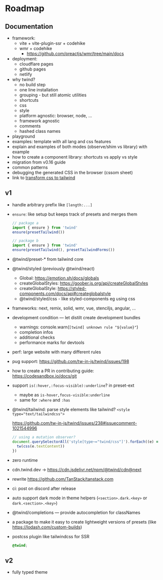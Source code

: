 # Roadmap

## Documentation

- framework:
  - vite + vite-plugin-ssr + codehike
  - wmr + codehike
    - https://github.com/preactjs/wmr/tree/main/docs
- deployment:
  - cloudflare pages
  - github pages
  - netlify
- why twind?
  - no build step
  - one line installation
  - grouping - but still atomic utilities
  - shortcuts
  - css
  - style
  - platform agnostic: browser, node, …
  - framework agnostic
  - comments
  - hashed class names
- playground
- examples: template with all lang and css features
- explain and examples of both modes (observe/shim vs library) with example
- how to create a component library: shortcuts vs apply vs style
- migration from v0.16 guide
- common patterns
- debugging the generated CSS in the browser (cssom sheet)
- link to [transform css to tailwind](https://transform.tools/css-to-tailwind)

## v1

- handle arbitrary prefix like `[length:...]`
- `ensure`: like setup but keeps track of presets and merges them

  ```js
  // package a
  import { ensure } from 'twind'
  ensure(presetTailwind())

  // package b
  import { ensure } from 'twind'
  ensure(presetTailwind(), presetTailwindForms())
  ```

- @twind/preset-\* from tailwind core
- @twind/styled (previously @twind/react)
  - Global: https://emotion.sh/docs/globals
  - createGlobalStyles: https://goober.js.org/api/createGlobalStyles
  - createGlobalStyle: https://styled-components.com/docs/api#createglobalstyle
  - @twind/styled/css - like styled-components eg using css
- frameworks: next, remix, solid, wmr, vue, stenciljs, angular, ...
- development condition — let distilt create development bundles
  - warnings: console.warn(`[twind] unknown rule "${value}"`)
  - completion infos
  - additional checks
  - performance marks for devtools
- perf: large website with many different rules
- pug support: https://github.com/tw-in-js/twind/issues/198
- how to create a PR in contributing guide: https://codesandbox.io/docs/git
- support `is(:hover,:focus-visible):underline`? in preset-ext
  - maybe as `is-hover,focus-visible:underline`
  - same for `:where` and `:has`
- @twind/tailwind: parse style elements like tailwind? `<style type="text/tailwindcss">`

  https://github.com/tw-in-js/twind/issues/238#issuecomment-1021544996

  ```js
  // using a mutation observer?
  document.querySelectorAll('style[type~="twind/css"]').forEach((e) => {
    tw(css(e.textContent))
  })
  ```

- zero runtime
- cdn.twind.dev -> https://cdn.jsdelivr.net/npm/@twind/cdn@next
- rewrite https://github.com/TanStack/tanstack.com
- ci: post on discord after release
- auto support dark mode in theme helpers (`<section>.dark.<key>` or `dark.<section>.<key>`)
- @twind/completions — provide autocompletion for classNames
- a package to make it easy to create lightweight versions of presets (like https://lodash.com/custom-builds)
- postcss plugin like tailwindcss for SSR

  ```css
  @twind;
  ```

## v2

- fully typed theme
